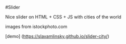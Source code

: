 #Slider

Nice slider on HTML + CSS + JS with cities of the world

images from istockphoto.com

[demo] (https://slavamlinsky.github.io/slider-city/)
